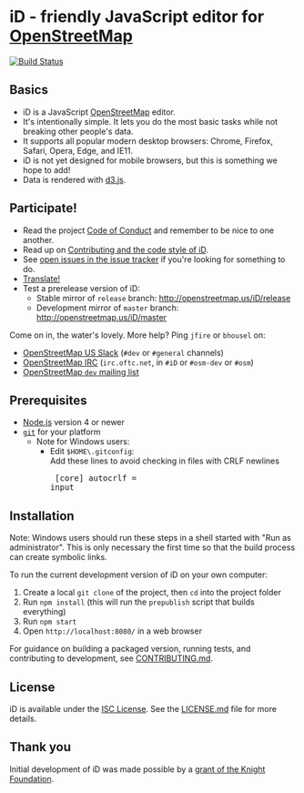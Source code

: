 # iD - friendly JavaScript editor for [OpenStreetMap](http://www.openstreetmap.org/)

[![Build Status](https://travis-ci.org/openstreetmap/iD.svg?branch=master)](https://travis-ci.org/openstreetmap/iD)

## Basics

* iD is a JavaScript [OpenStreetMap](http://www.openstreetmap.org/) editor.
* It's intentionally simple. It lets you do the most basic tasks while
  not breaking other people's data.
* It supports all popular modern desktop browsers: Chrome, Firefox, Safari,
  Opera, Edge, and IE11.
* iD is not yet designed for mobile browsers, but this is something we hope to add!
* Data is rendered with [d3.js](https://d3js.org/).

## Participate!

* Read the project [Code of Conduct](CODE_OF_CONDUCT.md) and remember to be nice to one another.
* Read up on [Contributing and the code style of iD](CONTRIBUTING.md).
* See [open issues in the issue tracker](https://github.com/openstreetmap/iD/issues?state=open) if you're looking for something to do.
* [Translate!](https://github.com/openstreetmap/iD/blob/master/CONTRIBUTING.md#translating)
* Test a prerelease version of iD:
  * Stable mirror of `release` branch:  http://openstreetmap.us/iD/release
  * Development mirror of `master` branch:  http://openstreetmap.us/iD/master

Come on in, the water's lovely. More help? Ping `jfire` or `bhousel` on:
* [OpenStreetMap US Slack](https://osmus-slack.herokuapp.com/)
(`#dev` or `#general` channels)
* [OpenStreetMap IRC](http://wiki.openstreetmap.org/wiki/IRC)
(`irc.oftc.net`, in `#iD` or `#osm-dev` or `#osm`)
* [OpenStreetMap `dev` mailing list](http://wiki.openstreetmap.org/wiki/Mailing_lists)

## Prerequisites

* [Node.js](https://nodejs.org/) version 4 or newer
* [`git`](https://www.atlassian.com/git/tutorials/install-git/) for your platform
  * Note for Windows users:
    * Edit `$HOME\.gitconfig`:<br/>
      Add these lines to avoid checking in files with CRLF newlines<br><pre>
      [core]
          autocrlf = input</pre>

## Installation

Note: Windows users should run these steps in a shell started with "Run as administrator".
This is only necessary the first time so that the build process can create symbolic links.

To run the current development version of iD on your own computer:

1. Create a local `git clone` of the project, then `cd` into the project folder
2. Run `npm install`  (this will run the `prepublish` script that builds everything)
3. Run `npm start`
4. Open `http://localhost:8080/` in a web browser

For guidance on building a packaged version, running tests, and contributing to
development, see [CONTRIBUTING.md](CONTRIBUTING.md).

## License

iD is available under the [ISC License](https://opensource.org/licenses/ISC).
See the [LICENSE.md](LICENSE.md) file for more details.

## Thank you

Initial development of iD was made possible by a [grant of the Knight Foundation](https://www.mapbox.com/blog/knight-invests-openstreetmap/).
